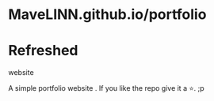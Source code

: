 # MaveLINN.github.io/portfolio
# Refreshed

website

A simple portfolio website .
If you like the repo give it a ⭐️. ;p
